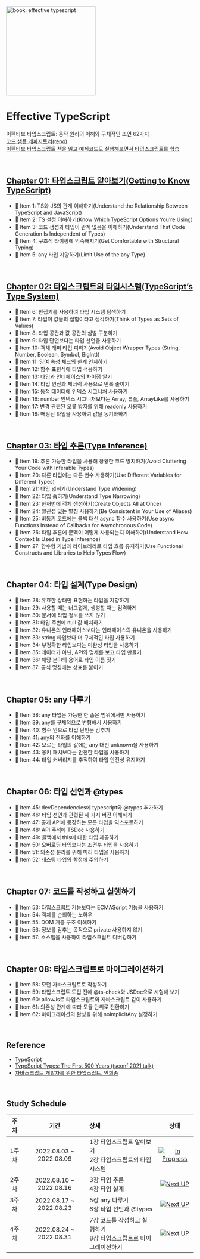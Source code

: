 <img src="https://github.com/danvk/effective-typescript/raw/master/cover.png" alt="book: effective typescript" width="240" height="auto">

# Effective TypeScript

이펙티브 타입스크립트: 동작 원리의 이해와 구체적인 조언 62가지<br>
[코드 샘플 레파지토리(repo)](https://github.com/danvk/effective-typescript)<br>
<u>이펙티브 타입스크립트 책을 읽고 예제코드도 실행해보면서 타입스크립트를 학습</u>

<br>

## [Chapter 01: 타입스크립트 알아보기(Getting to Know TypeScript)](https://github.com/holabee/LearnTypeScript/tree/main/0.%20Study_EffectiveTypeScript/Chapter01.%20Intro)

-   📝 Item 1: TS와 JS의 관계 이해하기(Understand the Relationship Between TypeScript and JavaScript)
-   📝 Item 2: TS 설정 이해하기(Know Which TypeScript Options You’re Using)
-   📝 Item 3: 코드 생성과 타입이 관계 없음을 이해하기(Understand That Code Generation Is Independent of Types)
-   📝 Item 4: 구조적 타이핑에 익숙해지기(Get Comfortable with Structural Typing)
-   📝 Item 5: any 타입 지양하기(Limit Use of the any Type)

<br>

## [Chapter 02: 타입스크립트의 타입시스템(TypeScript’s Type System)](https://github.com/holabee/LearnTypeScript/tree/main/0.%20Study_EffectiveTypeScript/Chapter02.%20Type%20System)

-   📝 Item 6: 편집기를 사용하여 타입 시스템 탐색하기
-   📝 Item 7: 타입이 값들의 집합이라고 생각하기(Think of Types as Sets of Values)
-   📝 Item 8: 타입 공간과 값 공간의 심벌 구분하기
-   📝 Item 9: 타입 단언보다는 타입 선언을 사용하기
-   📝 Item 10: 객체 래퍼 타입 피하기(Avoid Object Wrapper Types (String, Number, Boolean, Symbol, BigInt))
-   📝 Item 11: 잉여 속성 체크의 한계 인지하기
-   📝 Item 12: 함수 표현식에 타입 적용하기
-   📝 Item 13: 타입과 인터페이스의 차이점 알기
-   📝 Item 14: 타입 연산과 제너릭 사용으로 반복 줄이기
-   📝 Item 15: 동적 데이터에 인덱스 시그니처 사용하기
-   📝 Item 16: number 인덱스 시그니처보다는 Array, 튜플, ArrayLike를 사용하기
-   📝 Item 17: 변경 관련된 오류 방지를 위해 readonly 사용하기
-   📝 Item 18: 매핑된 타입을 사용하여 값을 동기화하기

<br>

## [Chapter 03: 타입 추론(Type Inference)](https://github.com/holabee/LearnTypeScript/tree/main/0.%20Study_EffectiveTypeScript/Chapter03.%20Type%20Inference)

-   📝 Item 19: 추론 가능한 타입을 사용해 장황한 코드 방지하기(Avoid Cluttering Your Code with Inferable Types)
-   📝 Item 20: 다른 타입에는 다른 변수 사용하기(Use Different Variables for Different Types)
-   📝 Item 21: 타입 넓히기(Understand Type Widening)
-   📝 Item 22: 타입 좁히기(Understand Type Narrowing)
-   📝 Item 23: 한꺼번에 객체 생성하기(Create Objects All at Once)
-   📝 Item 24: 일관성 있는 별칭 사용하기(Be Consistent in Your Use of Aliases)
-   📝 Item 25: 비동기 코드에는 콜백 대신 async 함수 사용하기(Use async Functions Instead of Callbacks for Asynchronous Code)
-   📝 Item 26: 타입 추론에 문맥이 어떻게 사용되는지 이해하기(Understand How Context Is Used in Type Inference)
-   📝 Item 27: 함수형 기법과 라이브러리로 타입 흐름 유지하기(Use Functional Constructs and Libraries to Help Types Flow)

<br>

## Chapter 04: 타입 설계(Type Design)

-   📝 Item 28: 유효한 상태만 표현하는 타입을 지향하기
-   📝 Item 29: 사용할 때는 너그럽게, 생성할 때는 엄격하게
-   📝 Item 30: 문서에 타입 정보를 쓰지 않기
-   📝 Item 31: 타입 주변에 null 값 배치하기
-   📝 Item 32: 유니온의 인터페이스보다는 인터페이스의 유니온을 사용하기
-   📝 Item 33: string 타입보다 더 구체적인 타입 사용하기
-   📝 Item 34: 부정확한 타입보다는 미완성 타입을 사용하기
-   📝 Item 35: 데이터가 아닌, API와 명세를 보고 타입 만들기
-   📝 Item 36: 해당 분야의 용어로 타입 이름 짓기
-   📝 Item 37: 공식 명칭에는 상표를 붙이기

<br>

## Chapter 05: any 다루기

-   📝 Item 38: any 타입은 가능한 한 좁은 범위에서만 사용하기
-   📝 Item 39: any를 구체적으로 변형해서 사용하기
-   📝 Item 40: 함수 안으로 타입 단언문 감추기
-   📝 Item 41: any의 진화를 이해하기
-   📝 Item 42: 모르는 타입의 값에는 any 대신 unknown을 사용하기
-   📝 Item 43: 몽키 패치보다는 안전한 타입을 사용하기
-   📝 Item 44: 타입 커버리지를 추적하여 타입 안전성 유지하기

<br>

## Chapter 06: 타입 선언과 @types

-   📝 Item 45: devDependencies에 typescript와 @types 추가하기
-   📝 Item 46: 타입 선언과 관련된 세 가지 버전 이해하기
-   📝 Item 47: 공개 API에 등장하는 모든 타입을 익스포트하기
-   📝 Item 48: API 주석에 TSDoc 사용하기
-   📝 Item 49: 콜백에서 this에 대한 타입 제공하기
-   📝 Item 50: 오버로딩 타입보다는 조건부 타입을 사용하기
-   📝 Item 51: 의존성 분리를 위해 미러 타입을 사용하기
-   📝 Item 52: 테스팅 타입의 함정에 주의하기

<br>

## Chapter 07: 코드를 작성하고 실행하기

-   📝 Item 53: 타입스크립트 기능보다는 ECMAScript 기능을 사용하기
-   📝 Item 54: 객체를 순회하는 노하우
-   📝 Item 55: DOM 계층 구조 이해하기
-   📝 Item 56: 정보를 감추는 목적으로 private 사용하지 않기
-   📝 Item 57: 소스맵을 사용하여 타입스크립트 디버깅하기

<br>

## Chapter 08: 타입스크립트로 마이그레이션하기

-   📝 Item 58: 모던 자바스크립트로 작성하기
-   📝 Item 59: 타입스크립트 도입 전에 @ts-check와 JSDoc으로 시험해 보기
-   📝 Item 60: allowJs로 타입스크립트와 자바스크립트 같이 사용하기
-   📝 Item 61: 의존성 관계에 따라 모듈 단위로 전환하기
-   📝 Item 62: 마이그레이션의 완성을 위해 noImplicitAny 설정하기

<br>

## Reference

-   [TypeScript](https://www.typescriptlang.org/docs/handbook/typescript-from-scratch.html)
-   [TypeScript Types: The First 500 Years (tsconf 2021 talk)](https://www.youtube.com/watch?v=uN1zuV4DGRY&t=4s)
-   [자바스크립트 개발자를 위한 타입스립트, 안희종](https://ahnheejong.gitbook.io/ts-for-jsdev/)

<br>

## Study Schedule

| 주차  |          기간           | 상세                                                                |                                     상태                                     |
| :---: | :---------------------: | :------------------------------------------------------------------ | :--------------------------------------------------------------------------: |
| 1주차 | 2022.08.03 ~ 2022.08.09 | 1장 타입스크립트 알아보기<br>2장 타입스크립트의 타입 시스템         | [![In Progress](https://img.shields.io/badge/In_Progress-#E86554)](https://) |
| 2주차 | 2022.08.10 ~ 2022.08.16 | 3장 타입 추론<br>4장 타입 설계                                      |     [![Next UP](https://img.shields.io/badge/Next_UP-#6509A9)](https://)     |
| 3주차 | 2022.08.17 ~ 2022.08.23 | 5장 any 다루기<br>6장 타입 선언과 @types                            |     [![Next UP](https://img.shields.io/badge/Next_UP-#6509A9)](https://)     |
| 4주차 | 2022.08.24 ~ 2022.08.31 | 7장 코드를 작성하고 실행하기<br>8장 타입스크립트로 마이그레이션하기 |     [![Next UP](https://img.shields.io/badge/Next_UP-#6509A9)](https://)     |
